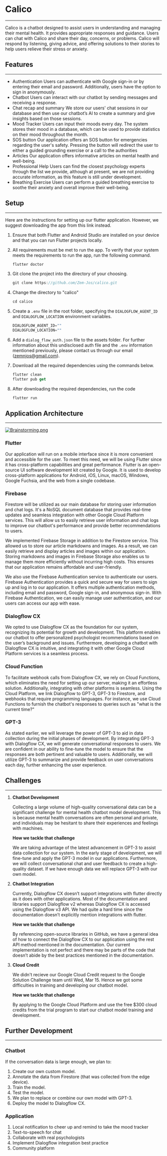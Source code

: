 # Calico

---

Calico is a chatbot designed to assist users in understanding and managing their mental health. It provides appropriate responses and guidance. Users can chat with Calico and share their day, concerns, or problems. Calico will respond by listening, giving advice, and offering solutions to their stories to help users relieve their stress or anxiety.

## Features

---

- Authentication
  Users can authenticate with Google sign-in or by entering their email and password. Additionally, users have the option to sign in anonymously.
- Chatbot
  Users can interact with our chatbot by sending messages and receiving a response.
- Chat recap and summary
  We store our users' chat sessions in our database and then use our chatbot’s AI to create a summary and give insights based on those sessions.
- Mood Tracker
  Users can input their moods every day. The system stores their mood in a database, which can be used to provide statistics on their mood throughout the month.
- SOS button
  Our application offers an SOS button for emergencies regarding the user's safety. Pressing the button will redirect the user to either a guided grounding exercise or a call to the authorities
- Articles
  Our application offers informative articles on mental health and well-being.
- Professional Help
  Users can find the closest psychology experts through the list we provide, although at present, we are not providing accurate information, as this feature is still under development.
- Breathing Exercise
  Users can perform a guided breathing exercise to soothe their anxiety and overall improve their well-being.

## Setup

---

Here are the instructions for setting up our flutter application. However, we suggest downloading the app from this link instead.

1. Ensure that both Flutter and Android Studio are installed on your device and that you can run Flutter projects locally.
2. All requirements must be met to run the app. To verify that your system meets the requirements to run the app, run the following command.

   ```dart
   flutter doctor
   ```

3. Git clone the project into the directory of your choosing.

   ```dart
   git clone https://github.com/Zem-Jos/calico.git
   ```

4. Change the directory to "calico"

   ```dart
   cd calico
   ```

5. Create a `.env` file in the root folder, specifying the `DIALOGFLOW_AGENT_ID` and `DIALOGFLOW_LOCATION` environment variables.

   ```dart
   DIALOGFLOW_AGENT_ID=""
   DIALOGFLOW_LOCATION=""
   ```

6. Add a `dialog_flow_auth.json` file to the assets folder. For further information about this undisclosed auth file and the `.env` information mentioned previously, please contact us through our email (zemnjos@gmail.com).
7. Download all the required dependencies using the commands below.

   ```dart
   flutter clean
   flutter pub get
   ```

8. After downloading the required dependencies, run the code

   ```dart
   flutter run
   ```

## Application Architecture

---

[![Brainstorming.png](https://file.notion.so/f/s/aa26ee2a-6156-492e-9893-24f95a223a40/Brainstorming.png?spaceId=a85faf36-cd79-4771-9c89-69ebfe74ab33&table=block&id=ed0e6118-d50c-49e7-916a-649f5e21ee18&expirationTimestamp=1679996884930&signature=MnhzC0q6Vbg-mmyyKPufYXvFrObg2DZJARli6RZa7eo&downloadName=Brainstorming.png)]()

### Flutter

Our application will run on a mobile interface since it is more convenient and accessible for the user. To meet this need, we will be using Flutter since it has cross-platform capabilities and great performance. Flutter is an open-source UI software development kit created by Google. It is used to develop cross-platform applications for Android, iOS, Linux, macOS, Windows, Google Fuchsia, and the web from a single codebase.

### Firebase

Firestore will be utilized as our main database for storing user information and chat logs. It's a NoSQL document database that provides real-time updates and seamless integration with other Google Cloud Platform services. This will allow us to easily retrieve user information and chat logs to improve our chatbot's performance and provide better recommendations to users.

We implemented Firebase Storage in addition to the Firestore service. This allowed us to store our article markdowns and images. As a result, we can easily retrieve and display articles and images within our application. Storing markdowns and images in Firebase Storage also enables us to manage them more efficiently without incurring high costs. This ensures that our application remains affordable and user-friendly.

We also use the Firebase Authentication service to authenticate our users. Firebase Authentication provides a quick and secure way for users to sign up and log in to our application. It offers multiple authentication methods, including email and password, Google sign-in, and anonymous sign-in. With Firebase Authentication, we can easily manage user authentication, and our users can access our app with ease.

### Dialogflow CX

We opted to use Dialogflow CX as the foundation for our system, recognizing its potential for growth and development. This platform enables our chatbot to offer personalized psychologist recommendations based on the user’s background and issues. Furthermore, developing a chatbot with Dialogflow CX is intuitive, and integrating it with other Google Cloud Platform services is a seamless process.

### Cloud Function

To facilitate webhook calls from Dialogflow CX, we rely on Cloud Functions, which eliminates the need for setting up our server, making it an effortless solution. Additionally, integrating with other platforms is seamless. Using the Cloud Platform, we link Dialogflow to GPT-3, GPT-3 to Firestore, and webhooks that require programming languages. For instance, we use Cloud Functions to furnish the chatbot's responses to queries such as "what is the current time?"

### GPT-3

As stated earlier, we will leverage the power of GPT-3 to aid in data collection during the initial phases of development. By integrating GPT-3 with Dialogflow CX, we will generate conversational responses to users. We are confident in our ability to fine-tune the model to ensure that the responses are both pertinent and valuable to users. Additionally, we will utilize GPT-3 to summarize and provide feedback on user conversations each day, further enhancing the user experience.

## Challenges

---

1. **Chatbot Development**

   Collecting a large volume of high-quality conversational data can be a significant challenge for mental health chatbot model development. This is because mental health conversations are often personal and private, and individuals may be hesitant to share their experiences and feelings with machines.

   **How we tackle that challenge**

   We are taking advantage of the latest advancement in GPT-3 to assist data collection for our system. In the early stage of development, we will fine-tune and apply the GPT-3 model in our applications. Furthermore, we will collect conversational chat and user feedback to create a high-quality dataset. If we have enough data we will replace GPT-3 with our own model.

1. **Chatbot Integration**

   Currently, Dialogflow CX doesn’t support integrations with flutter directly as it does with other applications. Most of the documentation and libraries support Dialogflow v2 whereas Dialogflow CX is accessed using the Dialogflow v3 API. We had quite a hard time since the documentation doesn’t explicitly mention integrations with flutter.

   **How we tackle that challenge**

   By referencing open-source libraries in GitHub, we have a general idea of how to connect the Dialogflow CX to our application using the rest API method mentioned in the documentation. Our current implementation is not perfect and there may be parts of the code that doesn’t abide by the best practices mentioned in the documentation.

1. **Cloud Credit**

   We didn't recieve our Google Cloud Credit request to the Google Solution Challenge team until Wed, Mar 15. Hence we got some difficulties in training and developing our chatbot model.

   **How we tackle that challenge**

   By applying to the Google Cloud Platform and use the free $300 cloud credits from the trial program to start our chatbot model training and development.

## Further Development

---

### Chatbot

If the conversation data is large enough, we plan to:

1. Create our own custom model.
2. Annotate the data from Firestore (that was collected from the edge device).
3. Train the model.
4. Test the model.
5. We plan to replace or combine our own model with GPT-3.
6. Deploy the model to Dialogflow CX.

### Application

1. Local notification to cheer up and remind to take the mood tracker
2. Text-to-speech for chat
3. Collaborate with real psychologists
4. Implement Dialogflow integration best practice
5. Community platform
